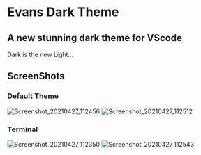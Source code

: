 # Evans Dark Theme

## A new stunning dark theme for VScode

Dark is the new Light...

## ScreenShots

### Default Theme

![Screenshot_20210427_112456](https://user-images.githubusercontent.com/66936649/116194628-b7ed4500-a74e-11eb-9d6d-98859c65861f.png)
![Screenshot_20210427_112512](https://user-images.githubusercontent.com/66936649/116194638-bb80cc00-a74e-11eb-85c5-5dad3f6d7b7a.png)

### Terminal

![Screenshot_20210427_112350](https://user-images.githubusercontent.com/66936649/116194298-49a88280-a74e-11eb-90d2-fd4e5953e90e.png)
![Screenshot_20210427_112543](https://user-images.githubusercontent.com/66936649/116194643-bd4a8f80-a74e-11eb-8f66-2d87b985bfca.png)
